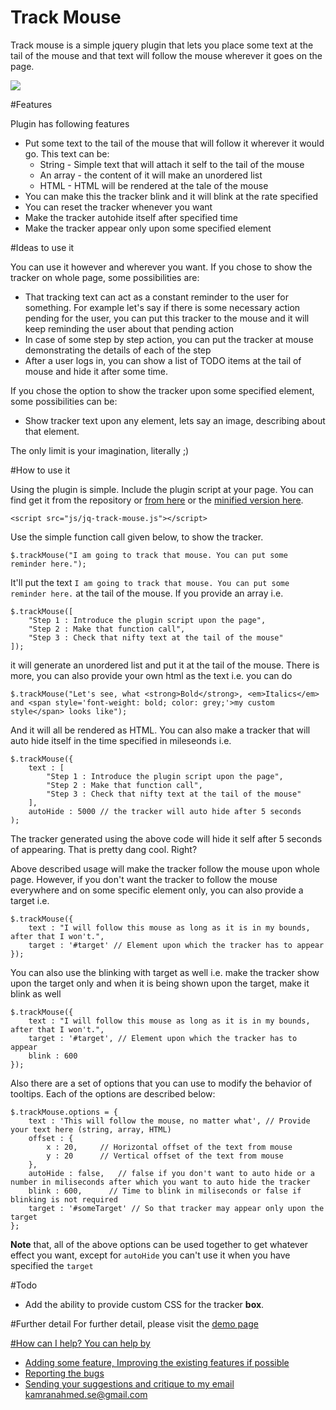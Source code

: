 Track Mouse
==============
Track mouse is a simple jquery plugin that lets you place some text at the tail of the mouse and that text will follow the mouse wherever it goes on the page.

<img src="http://i.imgur.com/3MfNC0k.png" />

#Features

Plugin has following features
- Put some text to the tail of the mouse that will follow it wherever it would go. This text can be:
    - String - Simple text that will attach it self to the tail of the mouse
    - An array - the content of it will make an unordered list
    - HTML - HTML will be rendered at the tale of the mouse
- You can make this the tracker blink and it will blink at the rate specified
- You can reset the tracker whenever you want
- Make the tracker autohide itself after specified time
- Make the tracker appear only upon some specified element

#Ideas to use it

You can use it however and wherever you want. If you chose to show the tracker on whole page, some possibilities are:

  - That tracking text can act as a constant reminder to the user for something. For example let's say if there is some necessary action pending for the user, you can put this tracker to the mouse and it will keep reminding the user about that pending action
  - In case of some step by step action, you can put the tracker at mouse demonstrating the details of each of the step
  - After a user logs in, you can show a list of TODO items at the tail of mouse and hide it after some time.

If you chose the option to show the tracker upon some specified element, some possibilities can be:

  - Show tracker text upon any element, lets say an image, describing about that element.

The only limit is your imagination, literally ;)
  
#How to use it

Using the plugin is simple. Include the plugin script at your page. You can find get it from the repository or <a href="https://raw.githubusercontent.com/kamranahmedse/jq-track-mouse/master/jq-track-mouse.js">from here</a> or the <a href="https://raw.githubusercontent.com/kamranahmedse/jq-track-mouse/master/jq-track-mouse.min.js">minified version here</a>.

```
<script src="js/jq-track-mouse.js"></script>
```

Use the simple function call given below, to show the tracker.

```
$.trackMouse("I am going to track that mouse. You can put some reminder here.");
```

It'll put the text `I am going to track that mouse. You can put some reminder here.` at the tail of the mouse. If you provide an array i.e.

```
$.trackMouse([
    "Step 1 : Introduce the plugin script upon the page",
    "Step 2 : Make that function call",
    "Step 3 : Check that nifty text at the tail of the mouse"
]);
```

it will generate an unordered list and put it at the tail of the mouse. There is more, you can also provide your own html as the text i.e. you can do

```
$.trackMouse("Let's see, what <strong>Bold</strong>, <em>Italics</em> and <span style='font-weight: bold; color: grey;'>my custom style</span> looks like");
```
And it will all be rendered as HTML. You can also make a tracker that will auto hide itself in the time specified in mileseonds i.e.

```
$.trackMouse({
    text : [
        "Step 1 : Introduce the plugin script upon the page",
        "Step 2 : Make that function call",
        "Step 3 : Check that nifty text at the tail of the mouse"
    ],
    autoHide : 5000 // the tracker will auto hide after 5 seconds
);
```
The tracker generated using the above code will hide it self after 5 seconds of appearing. That is pretty dang cool. Right?

Above described usage will make the tracker follow the mouse upon whole page. However, if you don't want the tracker to follow the mouse everywhere and on some specific element only, you can also provide a target i.e.

```
$.trackMouse({
    text : "I will follow this mouse as long as it is in my bounds, after that I won't.",
    target : '#target' // Element upon which the tracker has to appear
});
```
You can also use the blinking with target as well i.e. make the tracker show upon the target only and when it is being shown upon the target, make it blink as well

```
$.trackMouse({
    text : "I will follow this mouse as long as it is in my bounds, after that I won't.",
    target : '#target', // Element upon which the tracker has to appear
    blink : 600
});
```

Also there are a set of options that you can use to modify the behavior of tooltips. Each of the options are described below:

```
$.trackMouse.options = {
	text : 'This will follow the mouse, no matter what', // Provide your text here (string, array, HTML)
	offset : {
		x : 20,     // Horizontal offset of the text from mouse
		y : 20      // Vertical offset of the text from mouse
	},
	autoHide : false,   // false if you don't want to auto hide or a number in miliseconds after which you want to auto hide the tracker
	blink : 600,      // Time to blink in miliseconds or false if blinking is not required
    target : '#someTarget' // So that tracker may appear only upon the target
};
```
**Note** that, all of the above options can be used together to get whatever effect you want, except for `autoHide` you can't use it when you have specified the `target`

#Todo
- Add the ability to provide custom CSS for the tracker **box**.

#Further detail
For further detail, please visit the <a href="http://kdemos.github.io/jq-mousetracker">demo page 

#How can I help?
You can help by
- Adding some feature, Improving the existing features if possible
- Reporting the bugs
- Sending your suggestions and critique to my email <a href="mailto:kamranahmed.se@gmail.com">kamranahmed.se@gmail.com</a>
